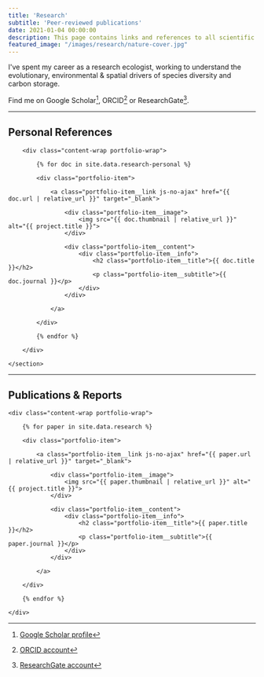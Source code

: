```yaml
---
title: 'Research'
subtitle: 'Peer-reviewed publications'
date: 2021-01-04 00:00:00
description: This page contains links and references to all scientific publications I've led or contributed to as a co-author.
featured_image: "/images/research/nature-cover.jpg"
---
```


I've spent my career as a research ecologist, working to understand the evolutionary, environmental & spatial drivers of species diversity and carbon storage.

Find me on Google Scholar[^1], ORCID[^2] or ResearchGate[^3].

---

## Personal References

<div>
    <section class="portfolio">
    
        <div class="content-wrap portfolio-wrap">
    
            {% for doc in site.data.research-personal %}
    
            <div class="portfolio-item">
    
                <a class="portfolio-item__link js-no-ajax" href="{{ doc.url | relative_url }}" target="_blank">
    
                    <div class="portfolio-item__image">
                        <img src="{{ doc.thumbnail | relative_url }}" alt="{{ project.title }}">
                    </div>
    
                    <div class="portfolio-item__content">
                        <div class="portfolio-item__info">
                            <h2 class="portfolio-item__title">{{ doc.title }}</h2>
                            <p class="portfolio-item__subtitle">{{ doc.journal }}</p>
                        </div>
                    </div>
    
                </a>
    
            </div>
    
            {% endfor %}
    
        </div>
    
    </section>
</div>

---

## Publications & Reports

<section class="portfolio">

    <div class="content-wrap portfolio-wrap">

        {% for paper in site.data.research %}

        <div class="portfolio-item">

            <a class="portfolio-item__link js-no-ajax" href="{{ paper.url | relative_url }}" target="_blank">

                <div class="portfolio-item__image">
                    <img src="{{ paper.thumbnail | relative_url }}" alt="{{ project.title }}">
                </div>

                <div class="portfolio-item__content">
                    <div class="portfolio-item__info">
                        <h2 class="portfolio-item__title">{{ paper.title }}</h2>
                        <p class="portfolio-item__subtitle">{{ paper.journal }}</p>
                    </div>
                </div>

            </a>

        </div>

        {% endfor %}

    </div>

</section>

[^1]: [Google Scholar profile](https://scholar.google.com/citations?hl=en&user=LoGxS40AAAAJ&view_op=list_works&sortby=pubdate)
[^2]: [ORCID account](http://orcid.org/0000-0001-7392-4368)
[^3]: [ResearchGate account](https://www.researchgate.net/profile/Christopher_Anderson22)
[^4]: [Curriculum Vitae]({{ "/pdf/cv.pdf" | relative_url }})

